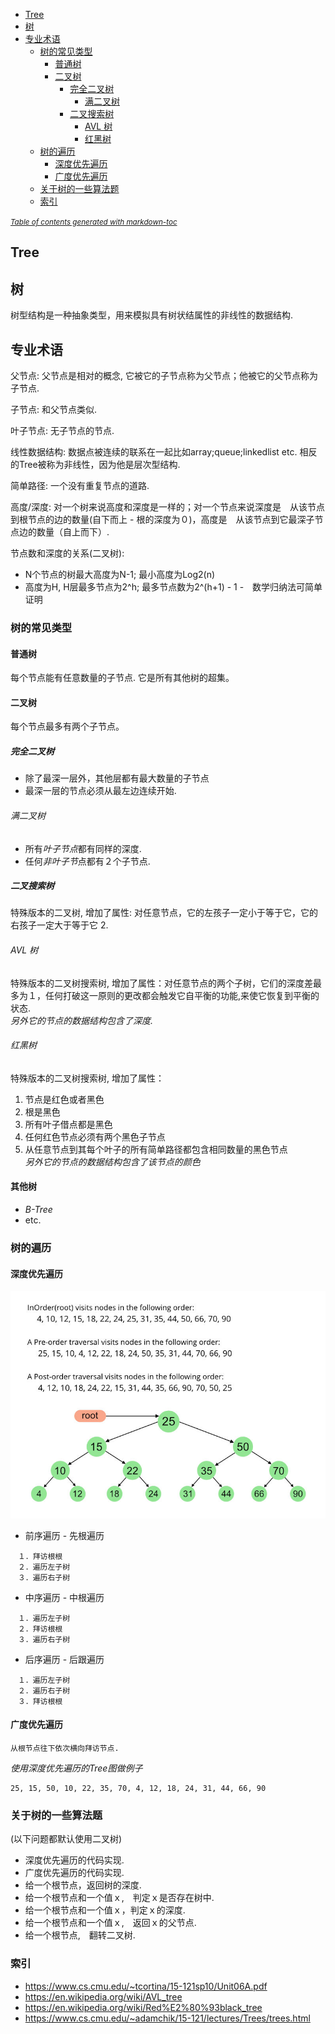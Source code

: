 - [Tree](#tree)
- [树](#-)
- [专业术语](#----)
  * [树的常见类型](#------)
    + [普通树](#---)
    + [二叉树](#---)
      - [完全二叉树](#-----)
        * [满二叉树](#----)
      - [二叉搜索树](#-----)
        * [AVL 树](#avl--)
        * [红黑树](#---)
  * [树的遍历](#----)
    + [深度优先遍历](#------)
    + [广度优先遍历](#------)
  * [关于树的一些算法题](#---------)
  * [索引](#--)

<small><i><a href='http://ecotrust-canada.github.io/markdown-toc/'>Table of contents generated with markdown-toc</a></i></small>
 
   
## Tree   
  
## 树
树型结构是一种抽象类型，用来模拟具有树状结属性的非线性的数据结构.   

## 专业术语
父节点: 父节点是相对的概念, 它被它的子节点称为父节点；他被它的父节点称为子节点.  

子节点: 和父节点类似.  

叶子节点: 无子节点的节点.      

线性数据结构: 数据点被连续的联系在一起比如array;queue;linkedlist etc. 相反的Tree被称为非线性，因为他是层次型结构.       

简单路径: 一个没有重复节点的道路.  

高度/深度: 对一个树来说高度和深度是一样的；对一个节点来说深度是　从该节点到根节点的边的数量(自下而上 - 根的深度为０)，高度是　从该节点到它最深子节点边的数量（自上而下）.    

节点数和深度的关系(二叉树):  
 * N个节点的树最大高度为N-1; 最小高度为Log2(n) 
 * 高度为H, H层最多节点为2^h; 最多节点数为2^(h+1) - 1 -　数学归纳法可简单证明
    
### 树的常见类型  
#### 普通树  
每个节点能有任意数量的子节点. 它是所有其他树的超集。  

#### 二叉树  
每个节点最多有两个子节点。  
  
##### 完全二叉树    
* 除了最深一层外，其他层都有最大数量的子节点  
* 最深一层的节点必须从最左边连续开始.
  
###### 满二叉树  
* 所有*叶子节点*都有同样的深度.
* 任何*非叶子节*点都有２个子节点.  

##### 二叉搜索树  
特殊版本的二叉树, 增加了属性: 对任意节点，它的左孩子一定小于等于它，它的右孩子一定大于等于它 2.   
  
###### AVL 树    
特殊版本的二叉树搜索树, 增加了属性：对任意节点的两个子树，它们的深度差最多为１，任何打破这一原则的更改都会触发它自平衡的功能,来使它恢复到平衡的状态.  
*另外它的节点的数据结构包含了深度.*

###### 红黑树  
特殊版本的二叉树搜索树, 增加了属性：  
1. 节点是红色或者黑色   
2. 根是黑色   
3. 所有叶子借点都是黑色   
4. 任何红色节点必须有两个黑色子节点   
5. 从任意节点到其每个叶子的所有简单路径都包含相同数量的黑色节点  
*另外它的节点的数据结构包含了该节点的颜色*
  
#### 其他树
* *B-Tree* 
* etc.  

### 树的遍历    

#### 深度优先遍历    

![](https://github.com/HUAZHEYINy/NOTE/blob/master/BasicComputerScience/Imgs/tree-traversal.jpg)   

* 前序遍历 -  先根遍历  
```  
　１．拜访根根　　
　２．遍历左子树　
　３．遍历右子树　　
```

* 中序遍历 - 中根遍历  
```  
　１．遍历左子树　　
　２．拜访根根
　３．遍历右子树　　
```
* 后序遍历 - 后跟遍历  
```  
　１．遍历左子树　　
　２．遍历右子树
　３．拜访根根　　
```
#### 广度优先遍历     
```  
从根节点往下依次横向拜访节点.
```  
*使用深度优先遍历的Tree图做例子*  
```  
25, 15, 50, 10, 22, 35, 70, 4, 12, 18, 24, 31, 44, 66, 90
```
  
### 关于树的一些算法题 　　
(以下问题都默认使用二叉树)  
  
* 深度优先遍历的代码实现.  
* 广度优先遍历的代码实现.
* 给一个根节点，返回树的深度.
* 给一个根节点和一个值ｘ,　判定ｘ是否存在树中.　
* 给一个根节点和一个值ｘ，判定ｘ的深度.
* 给一个根节点和一个值ｘ,　返回ｘ的父节点.  
* 给一个根节点,　翻转二叉树.

### 索引　　
* https://www.cs.cmu.edu/~tcortina/15-121sp10/Unit06A.pdf  
* https://en.wikipedia.org/wiki/AVL_tree    
* https://en.wikipedia.org/wiki/Red%E2%80%93black_tree  
* https://www.cs.cmu.edu/~adamchik/15-121/lectures/Trees/trees.html
